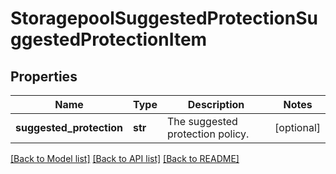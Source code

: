 # StoragepoolSuggestedProtectionSuggestedProtectionItem

## Properties
Name | Type | Description | Notes
------------ | ------------- | ------------- | -------------
**suggested_protection** | **str** | The suggested protection policy. | [optional] 

[[Back to Model list]](../README.md#documentation-for-models) [[Back to API list]](../README.md#documentation-for-api-endpoints) [[Back to README]](../README.md)


